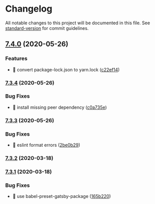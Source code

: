 # Changelog

All notable changes to this project will be documented in this file. See [standard-version](https://github.com/conventional-changelog/standard-version) for commit guidelines.

## [7.4.0](https://github.com/nytimes/react-tracking/compare/v7.3.4...v7.4.0) (2020-05-26)


### Features

* 🎸 convert package-lock.json to yarn.lock ([c22ef14](https://github.com/nytimes/react-tracking/commit/c22ef14066057e86105c0d0f5d4c84fae1be5568))

### [7.3.4](https://github.com/nytimes/react-tracking/compare/v7.3.3...v7.3.4) (2020-05-26)


### Bug Fixes

* 🐛 install missing peer dependency ([c0a735e](https://github.com/nytimes/react-tracking/commit/c0a735ecc753cc1e2dc5d80a0d767e975b17e48d))

### [7.3.3](https://github.com/nytimes/react-tracking/compare/v7.3.2...v7.3.3) (2020-05-26)


### Bug Fixes

* 🐛 eslint format errors ([2be0b29](https://github.com/nytimes/react-tracking/commit/2be0b29d66cf002fb19628716bd46df006e49724))

### [7.3.2](https://github.com/nytimes/react-tracking/compare/v7.3.1...v7.3.2) (2020-03-18)

### [7.3.1](https://github.com/nytimes/react-tracking/compare/v7.3.0...v7.3.1) (2020-03-18)


### Bug Fixes

* 🐛 use babel-preset-gatsby-package ([165b220](https://github.com/nytimes/react-tracking/commit/165b22080dda3f94a7c76347b407823e5ff6f797))
